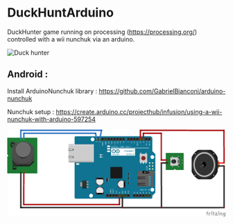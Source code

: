 # DuckHuntArduino

DuckHunter game running on processing (https://processing.org/) controlled with a wii nunchuk via an arduino. 

![Duck hunter](https://cdn03.nintendo-europe.com/media/images/03_teaser_module_1_square/games_3/virtual_console_wii_u_2/TM_WiiUVC_DuckHunt.jpg)

## Android  :

Install ArduinoNunchuk library :  https://github.com/GabrielBianconi/arduino-nunchuk

Nunchuk setup : https://create.arduino.cc/projecthub/infusion/using-a-wii-nunchuk-with-arduino-597254

![Arduino setup](https://github.com/DaLeux/DuckHuntArduino/blob/master/Images/DuckHuntFritzing_bb.png)
